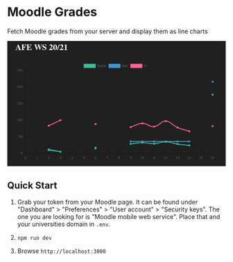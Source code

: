 # Moodle Grades

Fetch Moodle grades from your server and display them as line charts

![](demo.png)

## Quick Start

1. Grab your token from your Moodle page.
It can be found under "Dashboard" > "Preferences" > "User account" > "Security keys".
The one you are looking for is "Moodle mobile web service".
Place that and your universities domain in `.env`.

2. `npm run dev`

3. Browse `http://localhost:3000`
